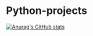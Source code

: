 # Python-projects
[![Anurag's GitHub stats](https://github-readme-stats.vercel.app/api?username=Balakalathil)](https://github.com/anuraghazra/github-readme-stats)
